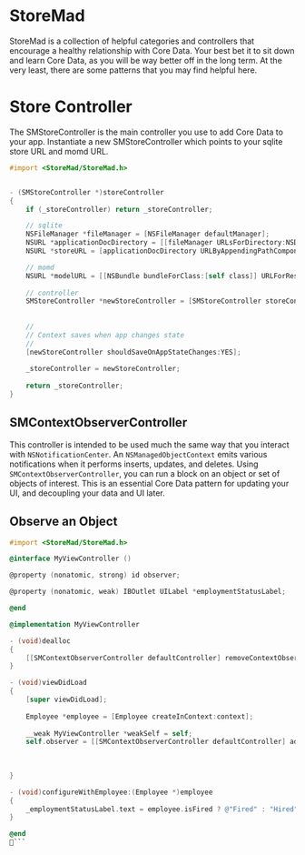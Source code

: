 # StoreMad

StoreMad is a collection of helpful categories and controllers that encourage a healthy relationship with Core Data. Your best bet it to sit down and learn Core Data, as you will be way better off in the long term. At the very least, there are some patterns that you may find helpful here.

# Store Controller

The SMStoreController is the main controller you use to add Core Data to your app. Instantiate a new SMStoreController which points to your sqlite store URL and momd URL.

```objective-c
#import <StoreMad/StoreMad.h>


- (SMStoreController *)storeController
{
    if (_storeController) return _storeController;

    // sqlite
    NSFileManager *fileManager = [NSFileManager defaultManager];
    NSURL *applicationDocDirectory = [[fileManager URLsForDirectory:NSDocumentDirectory inDomains:NSUserDomainMask] lastObject];
    NSURL *storeURL = [applicationDocDirectory URLByAppendingPathComponent:@"StoreMadApp.sqlite"];

    // momd
    NSURL *modelURL = [[NSBundle bundleForClass:[self class]] URLForResource:@"StoreMadApp" withExtension:@"momd"];
    
    // controller
    SMStoreController *newStoreController = [SMStoreController storeControllerWithStoreURL:storeURL
                                                                               andModelURL:modelURL];
    
    //
    // Context saves when app changes state
    //
    [newStoreController shouldSaveOnAppStateChanges:YES];
  
    _storeController = newStoreController;
  
    return _storeController;
}
```

## SMContextObserverController

This controller is intended to be used much the same way that you interact with `NSNotificationCenter`. An `NSManagedObjectContext` emits various notifications when it performs inserts, updates, and deletes. Using `SMContextObserverController`,  you can run a block on an object or set of objects of interest. This is an essential Core Data pattern for updating your UI, and decoupling your data and UI later.

## Observe an Object

```objective-c
#import <StoreMad/StoreMad.h>

@interface MyViewController ()

@property (nonatomic, strong) id observer;

@property (nonatomic, weak) IBOutlet UILabel *employmentStatusLabel;

@end

@implementation MyViewController

- (void)dealloc
{
	[[SMContextObserverController defaultController] removeContextObserver:self.observer];
}

- (void)viewDidLoad
{
	[super viewDidLoad];
	
    Employee *employee = [Employee createInContext:context];
    
    __weak MyViewController *weakSelf = self;
    self.observer = [[SMContextObserverController defaultController] addContextObserverForChangesToObject:employee
                                                                                                workBlock:^(NSManagedObject *object) {
                                                                                                    [weakSelf configureWithEmployee:object];
                                                                                                }];
}

- (void)configureWithEmployee:(Employee *)employee
{
    _employmentStatusLabel.text = employee.isFired ? @"Fired" : "Hired";
}

@end
```

